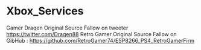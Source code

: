 # Xbox_Services
Gamer
Draqen Original Source Fallow on tweeter https://twitter.com/Draqen88 
Retro Gamer Original Source Fallow on GibHub : https://github.com/RetroGamer74/ESP8266_PS4_RetroGamerFirm 
